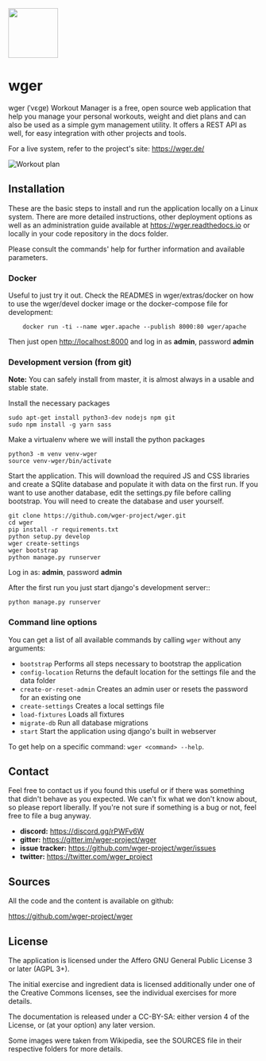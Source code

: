 ﻿<img src="https://raw.githubusercontent.com/wger-project/wger/master/wger/core/static/images/logos/logo.png" width="100" height="100" />

# wger


wger (ˈvɛɡɐ) Workout Manager is a free, open source web application that help
you manage your personal workouts, weight and diet plans and can also be used
as a simple gym management utility. It offers a REST API as well, for easy
integration with other projects and tools.

For a live system, refer to the project's site: <https://wger.de/>

![Workout plan](https://raw.githubusercontent.com/wger-project/wger/master/wger/software/static/images/workout.png)

## Installation

These are the basic steps to install and run the application locally on a Linux
system. There are more detailed instructions, other deployment options as well
as an administration guide available at <https://wger.readthedocs.io> or locally
in your code repository in the docs folder.

Please consult the commands' help for further information and available
parameters.


### Docker

Useful to just try it out. Check the READMES in wger/extras/docker on how to use
the wger/devel docker image or the docker-compose file for development:

```shell script
    docker run -ti --name wger.apache --publish 8000:80 wger/apache
```

Then just open <http://localhost:8000> and log in as **admin**, password **admin**


### Development version (from git)

**Note:** You can safely install from master, it is almost always in a usable
and stable state.


Install the necessary packages

```shell script
sudo apt-get install python3-dev nodejs npm git
sudo npm install -g yarn sass
```

Make a virtualenv where we will install the python packages

```shell script
python3 -m venv venv-wger
source venv-wger/bin/activate
```

Start the application. This will download the required JS and CSS libraries
and create a SQlite database and populate it with data on the first run. If
you want to use another database, edit the settings.py file before calling
bootstrap. You will need to create the database and user yourself.

```shell script
git clone https://github.com/wger-project/wger.git
cd wger
pip install -r requirements.txt
python setup.py develop
wger create-settings
wger bootstrap
python manage.py runserver
```

Log in as: **admin**, password **admin**

After the first run you just start django's development server::

```shell script
python manage.py runserver
```


### Command line options

You can get a list of all available commands by calling ``wger`` without any
arguments:

* `bootstrap` Performs all steps necessary to bootstrap the application
* `config-location` Returns the default location for the settings file
   and the data folder
* `create-or-reset-admin` Creates an admin user or resets the password
   for an existing one
* `create-settings` Creates a local settings file
* `load-fixtures` Loads all fixtures
* `migrate-db` Run all database migrations
* `start` Start the application using django's built in webserver

To get help on a specific command: ``wger <command> --help``.


## Contact

Feel free to contact us if you found this useful or if there was something that
didn't behave as you expected. We can't fix what we don't know about, so please
report liberally. If you're not sure if something is a bug or not, feel free to
file a bug anyway.

* **discord:** <https://discord.gg/rPWFv6W>
* **gitter:** <https://gitter.im/wger-project/wger>
* **issue tracker:** <https://github.com/wger-project/wger/issues>
* **twitter:** <https://twitter.com/wger_project>


## Sources

All the code and the content is available on github:

<https://github.com/wger-project/wger>


## License

The application is licensed under the Affero GNU General Public License 3 or
later (AGPL 3+).

The initial exercise and ingredient data is licensed additionally under one of
the Creative Commons licenses, see the individual exercises for more details.

The documentation is released under a CC-BY-SA: either version 4 of the License,
or (at your option) any later version.

Some images were taken from Wikipedia, see the SOURCES file in their respective
folders for more details.
